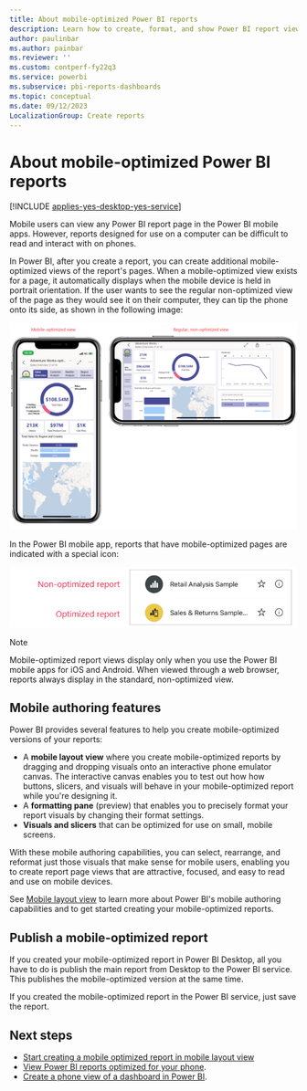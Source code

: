 ```yaml
---
title: About mobile-optimized Power BI reports
description: Learn how to create, format, and show Power BI report views that are optimized for mobile device users.
author: paulinbar
ms.author: painbar
ms.reviewer: ''
ms.custom: contperf-fy22q3
ms.service: powerbi
ms.subservice: pbi-reports-dashboards
ms.topic: conceptual
ms.date: 09/12/2023
LocalizationGroup: Create reports
---
```

# About mobile-optimized Power BI reports

[!INCLUDE [applies-yes-desktop-yes-service](../includes/applies-yes-desktop-yes-service.md)]

Mobile users can view any Power BI report page in the Power BI mobile apps. However, reports designed for use on a computer can be difficult to read and interact with on phones.

In Power BI, after you create a report, you can create additional mobile-optimized views of the report's pages. When a mobile-optimized view exists for a page, it automatically displays when the mobile device is held in portrait orientation. If the user wants to see the regular non-optimized view of the page as they would see it on their computer, they can tip the phone onto its side, as shown in the following image:

![Screenshot showing how mobile-optimized report pages display on a phone in portrait and landscape orientation.](media/power-bi-create-mobile-optimized-report-about/power-bi-mobile-optimized-report-portrait-landscape.png)

In the Power BI mobile app, reports that have mobile-optimized pages are indicated with a special icon:

![Screenshot showing optimized report icon in the Power BI mobile apps.](media/power-bi-create-mobile-optimized-report-about/power-bi-mobile-optimized-report-optimized-icon.png)

>[!NOTE]
> Mobile-optimized report views display only when you use the Power BI mobile apps for iOS and Android. When viewed through a web browser, reports always display in the standard, non-optimized view.  

## Mobile authoring features

Power BI provides several features to help you create mobile-optimized versions of your reports:
- A **mobile layout view** where you create mobile-optimized reports by dragging and dropping visuals onto an interactive phone emulator canvas. The interactive canvas enables you to test out how how buttons, slicers, and visuals will behave in your mobile-optimized report while you're designing it.
- A **formatting pane** (preview) that enables you to precisely format your report visuals by changing their format settings.
- **Visuals and slicers** that can be optimized for use on small, mobile screens.

With these mobile authoring capabilities, you can select, rearrange, and reformat just those visuals that make sense for mobile users, enabling you to create report page views that are attractive, focused, and easy to read and use on mobile devices.

See [Mobile layout view](power-bi-create-mobile-optimized-report-mobile-layout-view.md) to learn more about Power BI's mobile authoring capabilities and to get started creating your mobile-optimized reports.

## Publish a mobile-optimized report

If you created your mobile-optimized report in Power BI Desktop, all you have to do is publish the main report from Desktop to the Power BI service. This publishes the mobile-optimized version at the same time.

If you created the mobile-optimized report in the Power BI service, just save the report.

## Next steps
* [Start creating a mobile optimized report in mobile layout view](power-bi-create-mobile-optimized-report-mobile-layout-view.md)
* [View Power BI reports optimized for your phone](../consumer/mobile/mobile-apps-view-phone-report.md).
* [Create a phone view of a dashboard in Power BI](service-create-dashboard-mobile-phone-view.md).
